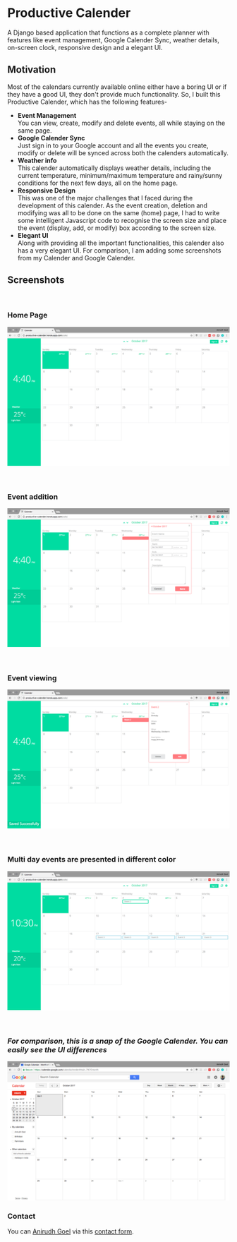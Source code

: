 # Productive Calender

A Django based application that functions as a complete planner with features like event management, Google Calender Sync, weather details, on-screen clock, responsive design and a elegant UI.

## Motivation

Most of the calendars currently available online either have a boring UI or if they have a good UI, they don't provide much functionality. So, I built this Productive Calender, which has the following features-

- **Event Management**<br>You can view, create, modify and delete events, all while staying on the same page.
- **Google Calender Sync**<br>Just sign in to your Google account and all the events you create, modify or delete will be synced across both the calenders automatically.
- **Weather info**<br>This calender automatically displays weather details, including the current temperature, minimum/maximum temperature and rainy/sunny conditions for the next few days, all on the home page.
- **Responsive Design**<br>This was one of the major challenges that I faced during the development of this calender. As the event creation, deletion and modifying was all to be done on the same (home) page, I had to write some intelligent Javascript code to recognise the screen size and place the event (display, add, or modify) box according to the screen size.
- **Elegant UI**<br>Along with providing all the important functionalities, this calender also has a very elegant UI. For comparison, I am adding some screenshots from my Calender and Google Calender.


## Screenshots
<br>

### Home Page

![Home Page](calender/static/calender/ss/ss1.png)
<br><br><br>
### Event addition

![Event add](calender/static/calender/ss/ss2.png)
<br><br><br>
### Event viewing

![Event view](calender/static/calender/ss/ss3.png)
<br><br><br>
### Multi day events are presented in different color

![Multi day event](calender/static/calender/ss/ss4.png)
<br><br><br>
### _For comparison, this is a snap of the Google Calender. You can easily see the UI differences_

![Comparison](calender/static/calender/ss/ss5.png)


### Contact

You can [Anirudh Goel](http://anirudhgoel.me) via this [contact form](https://anirudhgoel.typeform.com/to/LUFqDL).